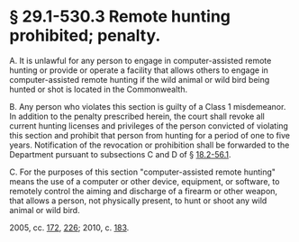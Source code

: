 # § 29.1-530.3 Remote hunting prohibited; penalty.

<p>A. It is unlawful for any person to engage in computer-assisted remote hunting or provide or operate a facility that allows others to engage in computer-assisted remote hunting if the wild animal or wild bird being hunted or shot is located in the Commonwealth.</p><p>B. Any person who violates this section is guilty of a Class 1 misdemeanor. In addition to the penalty prescribed herein, the court shall revoke all current hunting licenses and privileges of the person convicted of violating this section and prohibit that person from hunting for a period of one to five years. Notification of the revocation or prohibition shall be forwarded to the Department pursuant to subsections C and D of § <a href='http://law.lis.virginia.gov/vacode/18.2-56.1/'>18.2-56.1</a>.</p><p>C. For the purposes of this section "computer-assisted remote hunting" means the use of a computer or other device, equipment, or software, to remotely control the aiming and discharge of a firearm or other weapon, that allows a person, not physically present, to hunt or shoot any wild animal or wild bird.</p><p>2005, cc. <a href='http://lis.virginia.gov/cgi-bin/legp604.exe?051+ful+CHAP0172'>172</a>, <a href='http://lis.virginia.gov/cgi-bin/legp604.exe?051+ful+CHAP0226'>226</a>; 2010, c. <a href='http://lis.virginia.gov/cgi-bin/legp604.exe?101+ful+CHAP0183'>183</a>.</p>